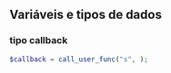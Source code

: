 ## Variáveis e tipos de dados
### tipo callback
```php
$callback = call_user_func("s", );
```
<!--stackedit_data:
eyJoaXN0b3J5IjpbMTUzNTE2MDEzOCwtMjEzMTAyMTM5NV19
-->